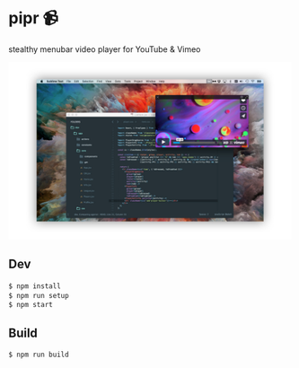 # pipr 📹
stealthy menubar video player for YouTube & Vimeo

![](design/screen-01.jpg)

## Dev

```bash
$ npm install
$ npm run setup
$ npm start
```

## Build

```bash
$ npm run build
```
